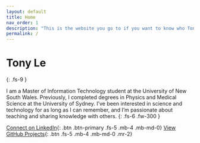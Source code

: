 ```yaml
---
layout: default
title: Home
nav_order: 1
description: "This is the website you go to if you want to know who Tony Le is." 
permalink: /
---
```


# Tony Le 
{: .fs-9 }

I am a Master of Information Technology student at the University of New South Wales. Previously, I completed degrees in Physics and Medical Science at the University of Sydney. I’ve been interested in science and technology for as long as I can remember, and I’m passionate about teaching and sharing knowledge with others. 
{: .fs-6 .fw-300 }

[Connect on LinkedIn](https://www.linkedin.com/in/tonyfle/){: .btn .btn-primary .fs-5 .mb-4 .mb-md-0}
[View GitHub Projects](https://www.github.com/tfle/){: .btn .fs-5 .mb-4 .mb-md-0 .mr-2}
